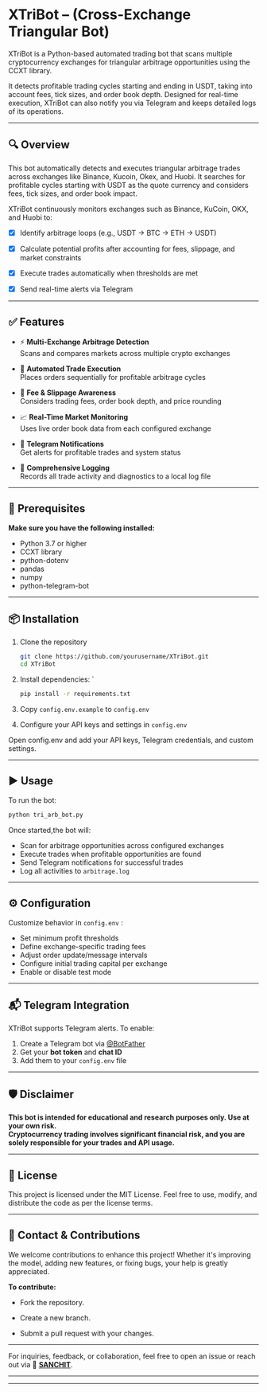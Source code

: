 # XTriBot – (Cross-Exchange Triangular Bot)

XTriBot is a Python-based automated trading bot that scans multiple cryptocurrency exchanges for triangular arbitrage opportunities using the CCXT library.

It detects profitable trading cycles starting and ending in USDT, taking into account fees, tick sizes, and order book depth. Designed for real-time execution, XTriBot can also notify you via Telegram and keeps detailed logs of its operations.

---

## 🔍 Overview

This bot automatically detects and executes triangular arbitrage trades across exchanges like Binance, Kucoin, Okex, and Huobi. It searches for profitable cycles starting with USDT as the quote currency and considers fees, tick sizes, and order book impact.

XTriBot continuously monitors exchanges such as Binance, KuCoin, OKX, and Huobi to:

- [x] Identify arbitrage loops (e.g., USDT → BTC → ETH → USDT)

- [x] Calculate potential profits after accounting for fees, slippage, and market constraints

- [x] Execute trades automatically when thresholds are met

- [x] Send real-time alerts via Telegram

---



## ✅ Features

- ⚡ **Multi-Exchange Arbitrage Detection**  
   Scans and compares markets across multiple crypto exchanges  

- 🔁 **Automated Trade Execution**  
  Places orders sequentially for profitable arbitrage cycles

- 💸 **Fee & Slippage Awareness**  
  Considers trading fees, order book depth, and price rounding

- 📈 **Real-Time Market Monitoring**  
  Uses live order book data from each configured exchange

- 📩 **Telegram Notifications**  
  Get alerts for profitable trades and system status

- 📝 **Comprehensive Logging**  
  Records all trade activity and diagnostics to a local log file



---

## 🧰 Prerequisites  

**Make sure you have the following installed:**
- Python 3.7 or higher
- CCXT library
- python-dotenv
- pandas
- numpy
- python-telegram-bot

---

## 📦 Installation

1. Clone the repository
    ```bash
    git clone https://github.com/yourusername/XTriBot.git
    cd XTriBot
    ```

2. Install dependencies: `
   ```bash
   pip install -r requirements.txt
   ```
3. Copy `config.env.example` to `config.env`
4. Configure your API keys and settings in `config.env`
 
Open config.env and add your API keys, Telegram credentials, and custom settings.

---

## ▶️ Usage
To run the bot:
```bash
python tri_arb_bot.py
```
Once started,the bot will:
- Scan for arbitrage opportunities across configured exchanges
- Execute trades when profitable opportunities are found
- Send Telegram notifications for successful trades
- Log all activities to `arbitrage.log`


---


## ⚙️ Configuration

Customize behavior in `config.env` :

- Set minimum profit thresholds
- Define exchange-specific trading fees
- Adjust order update/message intervals
- Configure initial trading capital per exchange
- Enable or disable test mode

----

## 📬 Telegram Integration

XTriBot supports Telegram alerts. To enable:

1. Create a Telegram bot via [@BotFather](https://t.me/BotFather)
2. Get your **bot token** and **chat ID**
3. Add them to your `config.env` file

----

## 🛡️ Disclaimer

**This bot is intended for educational and research purposes only. Use at your own risk.**    
**Cryptocurrency trading involves significant financial risk, and you are solely responsible for your trades and API usage.**

---

## 📄  License  

This project is licensed under the MIT License. Feel free to use, modify, and distribute the code as per the license terms.

---

## 🤝  Contact & Contributions

We welcome contributions to enhance this project! Whether it's improving the model, adding new features, or fixing bugs, your help is greatly appreciated. 

**To contribute:**

- Fork the repository.

- Create a new branch.

- Submit a pull request with your changes.

---

For inquiries, feedback, or collaboration, feel free to open an issue or reach out via 📧 [**SANCHIT**](mailto:sanchitsharma31@gmail.com).

---

---
